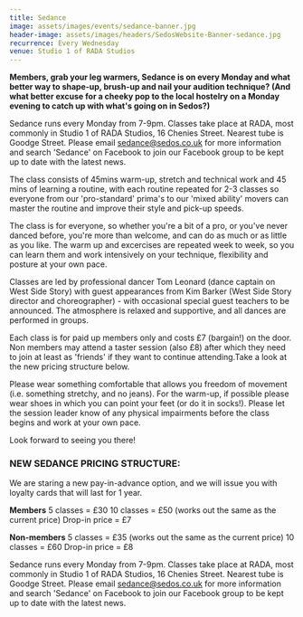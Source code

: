 ```yaml
---
title: Sedance
image: assets/images/events/sedance-banner.jpg
header-image: assets/images/headers/SedosWebsite-Banner-sedance.jpg
recurrence: Every Wednesday
venue: Studio 1 of RADA Studios
---
```


**Members, grab your leg warmers, Sedance is on every Monday and what better way to shape-up, brush-up and nail your audition technique? (And what better excuse for a cheeky pop to the local hostelry on a Monday evening to catch up with what's going on in Sedos?)**

Sedance runs every Monday from 7-9pm. Classes take place at RADA, most commonly in Studio 1 of RADA Studios, 16 Chenies Street. Nearest tube is Goodge Street. Please email sedance@sedos.co.uk for more information and search 'Sedance' on Facebook to join our Facebook group to be kept up to date with the latest news.

The class consists of 45mins warm-up, stretch and technical work and 45 mins of learning a routine, with each routine repeated for 2-3 classes so everyone from our 'pro-standard' prima's to our 'mixed ability' movers can master the routine and improve their style and pick-up speeds.

The class is for everyone, so whether you're a bit of a pro, or you've never danced before, you're more than welcome, and can do as much or as little as you like. The warm up and excercises are repeated week to week, so you can learn them and work intensively on your technique, flexibility and posture at your own pace.

Classes are led by professional dancer Tom Leonard (dance captain on West Side Story) with guest appearances from Kim Barker (West Side Story director and choreographer) - with occasional special guest teachers to be announced. The atmosphere is relaxed and supportive, and all dances are performed in groups.

Each class is for paid up members only and costs £7 (bargain!) on the door. Non members may attend a taster session (also £8) after which they need to join at least as 'friends' if they want to continue attending.Take a look at the new pricing structure below.

Please wear something comfortable that allows you freedom of movement (i.e. something stretchy, and no jeans). For the warm-up, if possible please wear shoes in which you can point your feet (or do it in socks!). Please let the session leader know of any physical impairments before the class begins and work at your own pace.

Look forward to seeing you there!

### NEW SEDANCE PRICING STRUCTURE:

We are staring a new pay-in-advance option, and we will issue you with loyalty cards that will last for 1 year.

**Members**
5 classes = £30
10 classes = £50 (works out the same as the current price)
Drop-in price = £7

**Non-members**
5 classes = £35 (works out the same as the current price)
10 classes = £60
Drop-in price = £8

Sedance runs every Monday from 7-9pm. Classes take place at RADA, most commonly in Studio 1 of RADA Studios, 16 Chenies Street. Nearest tube is Goodge Street. Please email sedance@sedos.co.uk for more information and search 'Sedance' on Facebook to join our Facebook group to be kept up to date with the latest news.
